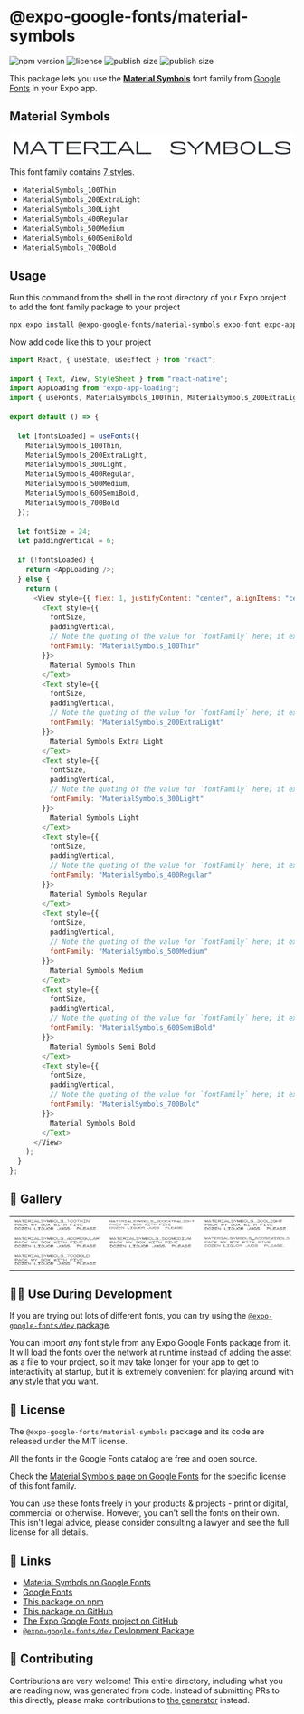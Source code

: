 # @expo-google-fonts/material-symbols

![npm version](https://flat.badgen.net/npm/v/@expo-google-fonts/material-symbols)
![license](https://flat.badgen.net/github/license/expo/google-fonts)
![publish size](https://flat.badgen.net/packagephobia/install/@expo-google-fonts/material-symbols)
![publish size](https://flat.badgen.net/packagephobia/publish/@expo-google-fonts/material-symbols)

This package lets you use the [**Material Symbols**](https://fonts.google.com/specimen/Material+Symbols) font family from [Google Fonts](https://fonts.google.com/) in your Expo app.

## Material Symbols

![Material Symbols](./font-family.png)

This font family contains [7 styles](#-gallery).

- `MaterialSymbols_100Thin`
- `MaterialSymbols_200ExtraLight`
- `MaterialSymbols_300Light`
- `MaterialSymbols_400Regular`
- `MaterialSymbols_500Medium`
- `MaterialSymbols_600SemiBold`
- `MaterialSymbols_700Bold`

## Usage

Run this command from the shell in the root directory of your Expo project to add the font family package to your project

```sh
npx expo install @expo-google-fonts/material-symbols expo-font expo-app-loading
```

Now add code like this to your project

```js
import React, { useState, useEffect } from "react";

import { Text, View, StyleSheet } from "react-native";
import AppLoading from "expo-app-loading";
import { useFonts, MaterialSymbols_100Thin, MaterialSymbols_200ExtraLight, MaterialSymbols_300Light, MaterialSymbols_400Regular, MaterialSymbols_500Medium, MaterialSymbols_600SemiBold, MaterialSymbols_700Bold } from '@expo-google-fonts/material-symbols';

export default () => {

  let [fontsLoaded] = useFonts({
    MaterialSymbols_100Thin, 
    MaterialSymbols_200ExtraLight, 
    MaterialSymbols_300Light, 
    MaterialSymbols_400Regular, 
    MaterialSymbols_500Medium, 
    MaterialSymbols_600SemiBold, 
    MaterialSymbols_700Bold
  });

  let fontSize = 24;
  let paddingVertical = 6;

  if (!fontsLoaded) {
    return <AppLoading />;
  } else {
    return (
      <View style={{ flex: 1, justifyContent: "center", alignItems: "center" }}>
        <Text style={{
          fontSize,
          paddingVertical,
          // Note the quoting of the value for `fontFamily` here; it expects a string!
          fontFamily: "MaterialSymbols_100Thin"
        }}>
          Material Symbols Thin
        </Text>
        <Text style={{
          fontSize,
          paddingVertical,
          // Note the quoting of the value for `fontFamily` here; it expects a string!
          fontFamily: "MaterialSymbols_200ExtraLight"
        }}>
          Material Symbols Extra Light
        </Text>
        <Text style={{
          fontSize,
          paddingVertical,
          // Note the quoting of the value for `fontFamily` here; it expects a string!
          fontFamily: "MaterialSymbols_300Light"
        }}>
          Material Symbols Light
        </Text>
        <Text style={{
          fontSize,
          paddingVertical,
          // Note the quoting of the value for `fontFamily` here; it expects a string!
          fontFamily: "MaterialSymbols_400Regular"
        }}>
          Material Symbols Regular
        </Text>
        <Text style={{
          fontSize,
          paddingVertical,
          // Note the quoting of the value for `fontFamily` here; it expects a string!
          fontFamily: "MaterialSymbols_500Medium"
        }}>
          Material Symbols Medium
        </Text>
        <Text style={{
          fontSize,
          paddingVertical,
          // Note the quoting of the value for `fontFamily` here; it expects a string!
          fontFamily: "MaterialSymbols_600SemiBold"
        }}>
          Material Symbols Semi Bold
        </Text>
        <Text style={{
          fontSize,
          paddingVertical,
          // Note the quoting of the value for `fontFamily` here; it expects a string!
          fontFamily: "MaterialSymbols_700Bold"
        }}>
          Material Symbols Bold
        </Text>
      </View>
    );
  }
};
```

## 🔡 Gallery


||||
|-|-|-|
|![MaterialSymbols_100Thin](./MaterialSymbols_100Thin.ttf.png)|![MaterialSymbols_200ExtraLight](./MaterialSymbols_200ExtraLight.ttf.png)|![MaterialSymbols_300Light](./MaterialSymbols_300Light.ttf.png)||
|![MaterialSymbols_400Regular](./MaterialSymbols_400Regular.ttf.png)|![MaterialSymbols_500Medium](./MaterialSymbols_500Medium.ttf.png)|![MaterialSymbols_600SemiBold](./MaterialSymbols_600SemiBold.ttf.png)||
|![MaterialSymbols_700Bold](./MaterialSymbols_700Bold.ttf.png)||||


## 👩‍💻 Use During Development

If you are trying out lots of different fonts, you can try using the [`@expo-google-fonts/dev` package](https://github.com/expo/google-fonts/tree/master/font-packages/dev#readme).

You can import _any_ font style from any Expo Google Fonts package from it. It will load the fonts over the network at runtime instead of adding the asset as a file to your project, so it may take longer for your app to get to interactivity at startup, but it is extremely convenient for playing around with any style that you want.


## 📖 License

The `@expo-google-fonts/material-symbols` package and its code are released under the MIT license.

All the fonts in the Google Fonts catalog are free and open source.

Check the [Material Symbols page on Google Fonts](https://fonts.google.com/specimen/Material+Symbols) for the specific license of this font family.

You can use these fonts freely in your products & projects - print or digital, commercial or otherwise. However, you can't sell the fonts on their own. This isn't legal advice, please consider consulting a lawyer and see the full license for all details.

## 🔗 Links

- [Material Symbols on Google Fonts](https://fonts.google.com/specimen/Material+Symbols)
- [Google Fonts](https://fonts.google.com/)
- [This package on npm](https://www.npmjs.com/package/@expo-google-fonts/material-symbols)
- [This package on GitHub](https://github.com/expo/google-fonts/tree/master/font-packages/material-symbols)
- [The Expo Google Fonts project on GitHub](https://github.com/expo/google-fonts)
- [`@expo-google-fonts/dev` Devlopment Package](https://github.com/expo/google-fonts/tree/master/font-packages/dev)

## 🤝 Contributing

Contributions are very welcome! This entire directory, including what you are reading now, was generated from code. Instead of submitting PRs to this directly, please make contributions to [the generator](https://github.com/expo/google-fonts/tree/master/packages/generator) instead.
